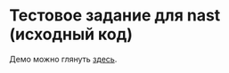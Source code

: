 # Тестовое задание для nast (исходный код)

Демо можно глянуть [здесь](http://sneizdecker.github.io/nast-test/).
